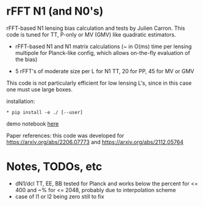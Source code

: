 # rFFT N1 (and N0's)
rFFT-based N1 lensing bias calculation and tests by Julien Carron. This code is tuned for TT, P-only or MV (GMV) like quadratic estimators.
* rFFT-based N1 and N1 matrix calculations (~ in O(ms) time per lensing multipole for Planck-like config, which allows on-the-fly evaluation of the bias)
  
* 5 rFFT's of moderate size per L for N1 TT, 20 for PP, 45 for MV or GMV

This code is not particularly efficient for low lensing L's, since in this case one must use large boxes.

installation:

    * pip install -e ./ [--user]

demo notebook [here](demo_N1.ipynb)

Paper references: this code was developed for https://arxiv.org/abs/2206.07773 and https://arxiv.org/abs/2112.05764

# Notes, TODOs, etc
* dN1/dcl TT, EE, BB tested for Planck and works below the percent for <= 400 and ~% for <= 2048, probably due to interpolation scheme
* case of l1 or l2 being zero still to fix
